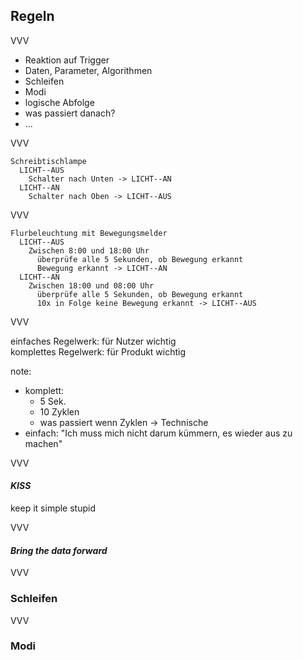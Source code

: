 ## Regeln 

VVV

<ul>
    <li class="fragment">Reaktion auf Trigger</li>
    <li class="fragment">Daten, Parameter, Algorithmen</li>
    <li class="fragment">Schleifen</li>
    <li class="fragment">Modi</li>
    <li class="fragment">logische Abfolge</li>
    <li class="fragment">was passiert danach?</li>
    <li class="fragment">...</li>
</ul>

VVV

```
Schreibtischlampe
  LICHT--AUS
    Schalter nach Unten -> LICHT--AN
  LICHT--AN
    Schalter nach Oben -> LICHT--AUS
```

VVV

```
Flurbeleuchtung mit Bewegungsmelder
  LICHT--AUS
    Zwischen 8:00 und 18:00 Uhr
      überprüfe alle 5 Sekunden, ob Bewegung erkannt
      Bewegung erkannt -> LICHT--AN
  LICHT--AN
    Zwischen 18:00 und 08:00 Uhr
      überprüfe alle 5 Sekunden, ob Bewegung erkannt
      10x in Folge keine Bewegung erkannt -> LICHT--AUS
```

VVV

<div class="grid-halves">
    <div class="fragment fade-left white bg-color7" data-fragment-index="2">
    einfaches Regelwerk: für Nutzer wichtig
    </div>
    <div class="fragment fade-right white bg-color10" data-fragment-index="1">
    komplettes Regelwerk: für Produkt wichtig
    </div>
</div>

note:
- komplett: 
    - 5 Sek. 
    - 10 Zyklen
    - was passiert wenn Zyklen -> Technische
- einfach: "Ich muss mich nicht darum kümmern, es wieder aus zu machen"

VVV

#### _KISS_

<p class="fragment"> keep it simple stupid </p>

VVV

#### _Bring the data forward_

VVV

### Schleifen

VVV

### Modi




